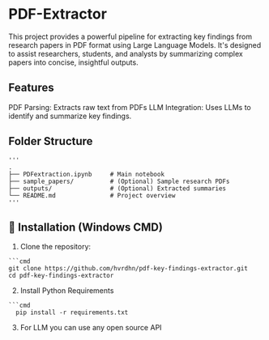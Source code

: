 # PDF-Extractor
This project provides a powerful pipeline for extracting key findings from research papers in PDF format using Large Language Models. It's designed to assist researchers, students, and analysts by summarizing complex papers into concise, insightful outputs.

## Features
PDF Parsing: Extracts raw text from PDFs
LLM Integration: Uses LLMs to identify and summarize key findings.

## Folder Structure
<pre><code>''' 
.
├── PDFextraction.ipynb     # Main notebook
├── sample_papers/          # (Optional) Sample research PDFs
├── outputs/                # (Optional) Extracted summaries
└── README.md               # Project overview
'''</code></pre>

## 🔧 Installation (Windows CMD)

1. Clone the repository:

<pre><code>```cmd
git clone https://github.com/hvrdhn/pdf-key-findings-extractor.git
cd pdf-key-findings-extractor
</code></pre></pre>

2. Install Python Requirements
<pre><code>```cmd
  pip install -r requirements.txt
</code></pre>

3. For LLM you can use any open source API
